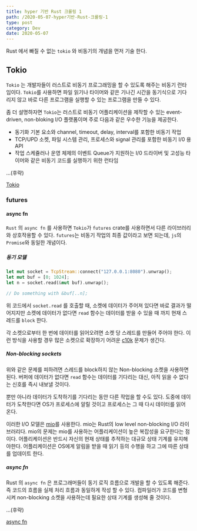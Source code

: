 ```yaml
---
title: hyper 기반 Rust 크롤링 1
path: /2020-05-07-hyper기반-Rust-크롤링-1
type: post
category: Dev
date: 2020-05-07
---
```


Rust 에서 빠질 수 없는 `tokio` 와 비동기의 개념을 먼저 기술 한다.

## Tokio

`Tokio` 는 개발자들이 러스트로 비동기 프로그래밍을 할 수 있도록 해주는 비동기 런타임이다. `Tokio`를 사용하면 파일 읽기나 타이머와 같은 기나긴 시간을 동기식으로 기다리지 않고 바로 다른 프로그램을 실행할 수 있는 프로그램을 만들 수 있다.

좀 더 설명하자면 `Tokio`는 러스트로 비동기 어플리케이션을 제작할 수 있는 event-driven, non-bloking I/O 플랫폼이며 주로 다음과 같은 우수한 기능을 제공한다.

-   동기화 기본 요소와 channel, timeout, delay, interval를 포함한 비동기 작업
-   TCP/UPD 소켓, 파일 시스템 관리, 프로세스와 signal 관리를 포함한 비동기 I/0 용 API
-   작업 스케쥴러나 운영 체제의 이벤트 Queue가 지원하는 I/0 드라이버 및 고성능 타이머와 같은 비동기 코드를 실행하기 위한 런타임

...(후략)

[Tokio](https://tokio.rs/docs/overview/)

### futures

#### async fn

`Rust` 의 `async fn` 를 사용하면 `Tokio`가 `futures` crate를 사용하면서 다른 라이브러리와 상호작용할 수 있다.
`futures`는 비동기 작업의 최종 값이라고 보면 되는데, `js`의 `Promise`와 동일한 개념이다.

##### 동기 모델

```rust
let mut socket = TcpStream::connect("127.0.0.1:8080").unwrap();
let mut buf = [0; 1024];
let n = socket.read(&mut buf).unwrap();

// Do something with &buf[..n];
```

위 코드에서 `socket.read` 를 호출할 때, 소켓에 데이터가 주어져 있다면 바로 결과가 떨어지지만 소켓에 데이터가 없다면 `read` 함수는 데이터를 받을 수 있을 때 까지 현재 스레드를 `block` 한다.

각 소켓으로부터 한 번에 데이터를 읽어오려면 소켓 당 스레드를 만들어 주어야 한다. 이런 방식을 사용할 경우 많은 소켓으로 확장하기 어려운 [c10k](https://en.wikipedia.org/wiki/C10k_problem) 문제가 생긴다.

##### Non-blocking sockets

위와 같은 문제를 피하려면 스레드를 block하지 않는 Non-blocking 소켓을 사용하면 된다. 버퍼에 데이터가 없다면 `read` 함수는 데이터를 기다리는 대신, 아직 읽을 수 없다는 신호를 즉시 내보낼 것이다.

뿐만 아니라 데이터가 도착하기를 기다리는 동안 다른 작업을 할 수도 있다. 도중에 데이터가 도착한다면 OS가 프로세스에 알릴 것이고 프로세스는 그 때 다시 데이터를 읽어 온다.

이러한 I/O 모델은 [mio](https://github.com/tokio-rs/mio)를 사용한다. mio는 Rust의 low level non-blocking I/O 라이브러리다.
mio의 문제는 mio를 사용하는 어플리케이션이 높은 복잡성을 요구한다는 점이다. 어플리케이션은 반드시 자신의 현재 상태를 추적하는 대규모 상태 기계를 유지해야한다. 어플리케이션은 OS에게 알림을 받을 때 읽기 등의 수행을 하고 그에 따른 상태를 업데이트 한다.

##### async fn

Rust 의 `async fn` 은 프로그래머들이 동기 로직 흐름으로 개발을 할 수 있도록 해준다. 즉 코드의 흐름을 실제 처리 흐름과 동일하게 작성 할 수 있다. 컴파일러가 코드를 변형시켜 non-blocking 소켓을 사용하는데 필요한 상태 기계를 생성해 줄 것이다.

...(후략)

[async fn](https://tokio.rs/docs/getting-started/futures/)

